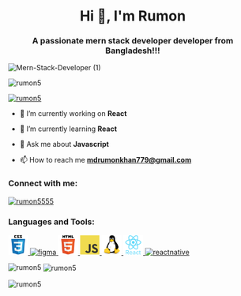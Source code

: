 <h1 align="center">Hi 👋, I'm Rumon</h1>
<h3 align="center">A passionate mern stack developer developer from Bangladesh!!!</h3>

![Mern-Stack-Developer (1)](https://user-images.githubusercontent.com/94229744/162243633-38820212-9a37-4cf1-bb0c-4912d8cf1785.png)


<p align="left"> <img src="https://komarev.com/ghpvc/?username=rumon5&label=Profile%20views&color=0e75b6&style=flat" alt="rumon5" /> </p>

<p align="left"> <a href="https://github.com/ryo-ma/github-profile-trophy"><img src="https://github-profile-trophy.vercel.app/?username=rumon5" alt="rumon5" /></a> </p>

- 🔭 I’m currently working on **React**

- 🌱 I’m currently learning **React**

- 💬 Ask me about **Javascript**

- 📫 How to reach me **mdrumonkhan779@gmail.com**

<h3 align="left">Connect with me:</h3>
<p align="left">
<a href="https://fb.com/rumon5555" target="blank"><img align="center" src="https://raw.githubusercontent.com/rahuldkjain/github-profile-readme-generator/master/src/images/icons/Social/facebook.svg" alt="rumon5555" height="30" width="40" /></a>
</p>

<h3 align="left">Languages and Tools:</h3>
<p align="left"> <a href="https://www.w3schools.com/css/" target="_blank" rel="noreferrer"> <img src="https://raw.githubusercontent.com/devicons/devicon/master/icons/css3/css3-original-wordmark.svg" alt="css3" width="40" height="40"/> </a> <a href="https://www.figma.com/" target="_blank" rel="noreferrer"> <img src="https://www.vectorlogo.zone/logos/figma/figma-icon.svg" alt="figma" width="40" height="40"/> </a> <a href="https://www.w3.org/html/" target="_blank" rel="noreferrer"> <img src="https://raw.githubusercontent.com/devicons/devicon/master/icons/html5/html5-original-wordmark.svg" alt="html5" width="40" height="40"/> </a> <a href="https://developer.mozilla.org/en-US/docs/Web/JavaScript" target="_blank" rel="noreferrer"> <img src="https://raw.githubusercontent.com/devicons/devicon/master/icons/javascript/javascript-original.svg" alt="javascript" width="40" height="40"/> </a> <a href="https://www.linux.org/" target="_blank" rel="noreferrer"> <img src="https://raw.githubusercontent.com/devicons/devicon/master/icons/linux/linux-original.svg" alt="linux" width="40" height="40"/> </a> <a href="https://reactjs.org/" target="_blank" rel="noreferrer"> <img src="https://raw.githubusercontent.com/devicons/devicon/master/icons/react/react-original-wordmark.svg" alt="react" width="40" height="40"/> </a> <a href="https://reactnative.dev/" target="_blank" rel="noreferrer"> <img src="https://reactnative.dev/img/header_logo.svg" alt="reactnative" width="40" height="40"/> </a> </p>

<p><img align="left" src="https://github-readme-stats.vercel.app/api/top-langs?username=rumon5&show_icons=true&locale=en&layout=compact" alt="rumon5" /></p>

<p>&nbsp;<img align="center" src="https://github-readme-stats.vercel.app/api?username=rumon5&show_icons=true&locale=en" alt="rumon5" /></p>

<p><img align="center" src="https://github-readme-streak-stats.herokuapp.com/?user=rumon5&" alt="rumon5" /></p>
